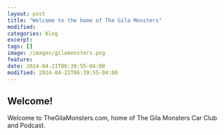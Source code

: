```yaml
---
layout: post
title: "Welcome to the home of The Gila Monsters"
modified:
categories: blog
excerpt:
tags: []
image: /images/gilamonsters.png
feature:
date: 2024-04-21T06:39:55-04:00
modified: 2024-04-21T06:39:55-04:00
---
```


## Welcome!

Welcome to TheGilaMonsters.com, home of The Gila Monsters Car Club and Podcast.  


